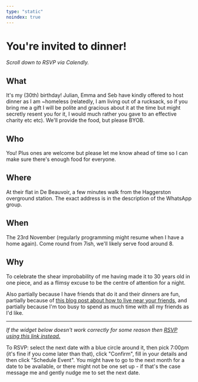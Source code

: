 ```yaml
---
type: "static"
noindex: true
---
```

<h1 class="big-title">You're invited to dinner!</h1>

*Scroll down to RSVP via Calendly.*

## What
It's my (30th) birthday! Julian, Emma and Seb have kindly offered to host dinner as I am ~homeless (relatedly, I am living out of a rucksack, so if you bring me a gift I will be polite and gracious about it at the time but might secretly resent you for it, I would much rather you gave to an effective charity etc etc). We'll provide the food, but please BYOB. 

## Who
You! Plus ones are welcome but please let me know ahead of time so I can make sure there's enough food for everyone.

## Where

At their flat in De Beauvoir, a few minutes walk from the Haggerston overground station. The exact address is in the description of the WhatsApp group.

## When

The 23rd November (regularly programming might resume when I have a home again). Come round from 7ish, we'll likely serve food around 8.

## Why

To celebrate the shear improbability of me having made it to 30 years old in one piece, and as a flimsy excuse to be the centre of attention for a night.

Also partially because I have friends that do it and their dinners are fun, partially because of [this blog post about how to live near your friends,](https://prigoose.substack.com/p/how-to-live-near-your-friends) and partially because I'm too busy to spend as much time with all my friends as I'd like. 

---

*If the widget below doesn't work correctly for some reason then [RSVP using this link instead.](https://calendly.com/jonnyspicer/dinner)*

To RSVP: select the next date with a blue circle around it, then pick 7:00pm (it's fine if you come later than that), click "Confirm", fill in your details and then click "Schedule Event". You might have to go to the next month for a date to be available, or there might not be one set up - if that's the case message me and gently nudge me to set the next date.

<!-- Calendly inline widget begin -->
<div id="calendly-inline-widget" style="min-width:320px;height:950px;" data-auto-load="false"></div>
<script type="text/javascript" src="https://assets.calendly.com/assets/external/widget.js"></script>
<script>
Calendly.initInlineWidget({
url: 'https://calendly.com/jonnyspicer/dinner-with-the-jbcs?hide_gdpr_banner=1',
parentElement: document.getElementById('calendly-inline-widget'),
});
</script>
<!-- Calendly inline widget end -->

